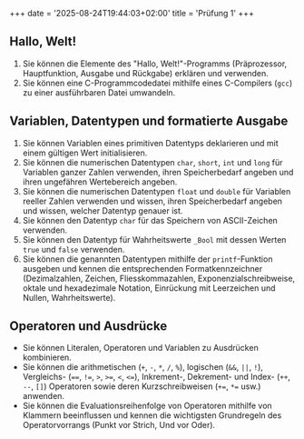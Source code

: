 +++
date = '2025-08-24T19:44:03+02:00'
title = 'Prüfung 1'
+++

## Hallo, Welt!

1. Sie können die Elemente des "Hallo, Welt!"-Programms (Präprozessor, Hauptfunktion, Ausgabe und Rückgabe) erklären und verwenden.
2. Sie können eine C-Programmcodedatei mithilfe eines C-Compilers (`gcc`) zu einer ausführbaren Datei umwandeln.

## Variablen, Datentypen und formatierte Ausgabe

1. Sie können Variablen eines primitiven Datentyps deklarieren und mit einem gültigen Wert initialisieren.
2. Sie können die numerischen Datentypen `char`, `short`, `int` und `long` für Variablen ganzer Zahlen verwenden, ihren Speicherbedarf angeben und ihren ungefähren Wertebereich angeben.
3. Sie können die numerischen Datentypen `float` und `double` für Variablen reeller Zahlen verwenden und wissen, ihren Speicherbedarf angeben und wissen, welcher Datentyp genauer ist.
4. Sie können den Datentyp `char` für das Speichern von ASCII-Zeichen verwenden.
5. Sie können den Datentyp für Wahrheitswerte `_Bool` mit dessen Werten `true` und `false` verwenden. 
6. Sie können die genannten Datentypen mithilfe der `printf`-Funktion ausgeben und kennen die entsprechenden Formatkennzeichner (Dezimalzahlen, Zeichen, Fliesskommazahlen, Exponenzialschreibweise, oktale und hexadezimale Notation, Einrückung mit Leerzeichen und Nullen, Wahrheitswerte).

## Operatoren und Ausdrücke

- Sie können Literalen, Operatoren und Variablen zu Ausdrücken kombinieren.
- Sie können die arithmetischen (`+`, `-`, `*`, `/`, `%`), logischen (`&&`, `||`, `!`), Vergleichs- (`==`, `!=`, `>`, `>=`, `<`, `<=`), Inkrement-, Dekrement- und Index- (`++`, `--`, `[]`) Operatoren sowie deren Kurzschreibweisen (`+=`, `*=` usw.) anwenden.
- Sie können die Evaluationsreihenfolge von Operatoren mithilfe von Klammern beeinflussen und kennen die wichtigsten Grundregeln des Operatorvorrangs (Punkt vor Strich, Und vor Oder).

